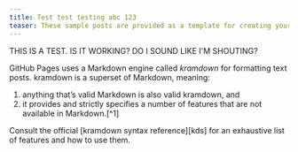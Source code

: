 ```yaml
---
title: Test test testing abc 123
teaser: These sample posts are provided as a template for creating your own content.
---
```


THIS IS A TEST. IS IT WORKING? DO I SOUND LIKE I'M SHOUTING?

GitHub Pages uses a Markdown engine called <dfn>kramdown</dfn> for formatting text posts. kramdown is a superset of Markdown, meaning:

1. anything that’s valid Markdown is also valid kramdown, and
2. it provides and strictly specifies a number of features that are not available in Markdown.[^1] 

Consult the official [kramdown syntax reference][kds] for an exhaustive list of features and how to use them.


